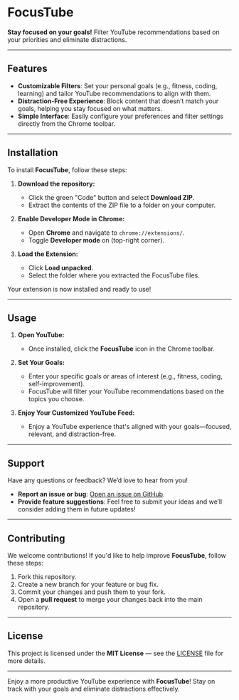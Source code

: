 # FocusTube

**Stay focused on your goals!** Filter YouTube recommendations based on your priorities and eliminate distractions.

---

## Features

- **Customizable Filters**: Set your personal goals (e.g., fitness, coding, learning) and tailor YouTube recommendations to align with them.
- **Distraction-Free Experience**: Block content that doesn’t match your goals, helping you stay focused on what matters.
- **Simple Interface**: Easily configure your preferences and filter settings directly from the Chrome toolbar.

---

## Installation

To install **FocusTube**, follow these steps:

1. **Download the repository:**
   - Click the green "Code" button and select **Download ZIP**.
   - Extract the contents of the ZIP file to a folder on your computer.

2. **Enable Developer Mode in Chrome:**
   - Open **Chrome** and navigate to `chrome://extensions/`.
   - Toggle **Developer mode** on (top-right corner).

3. **Load the Extension:**
   - Click **Load unpacked**.
   - Select the folder where you extracted the FocusTube files.

Your extension is now installed and ready to use!

---

## Usage

1. **Open YouTube:**
   - Once installed, click the **FocusTube** icon in the Chrome toolbar.

2. **Set Your Goals:**
   - Enter your specific goals or areas of interest (e.g., fitness, coding, self-improvement).
   - FocusTube will filter your YouTube recommendations based on the topics you choose.

3. **Enjoy Your Customized YouTube Feed:**
   - Enjoy a YouTube experience that's aligned with your goals—focused, relevant, and distraction-free.

---

## Support

Have any questions or feedback? We’d love to hear from you!

- **Report an issue or bug**: [Open an issue on GitHub](https://github.com/Tirthchoksi22/FocusTube/issues).
- **Provide feature suggestions**: Feel free to submit your ideas and we’ll consider adding them in future updates!

---

## Contributing

We welcome contributions! If you'd like to help improve **FocusTube**, follow these steps:

1. Fork this repository.
2. Create a new branch for your feature or bug fix.
3. Commit your changes and push them to your fork.
4. Open a **pull request** to merge your changes back into the main repository.

---

## License

This project is licensed under the **MIT License** — see the [LICENSE](LICENSE) file for more details.

---

Enjoy a more productive YouTube experience with **FocusTube**! Stay on track with your goals and eliminate distractions effectively.

